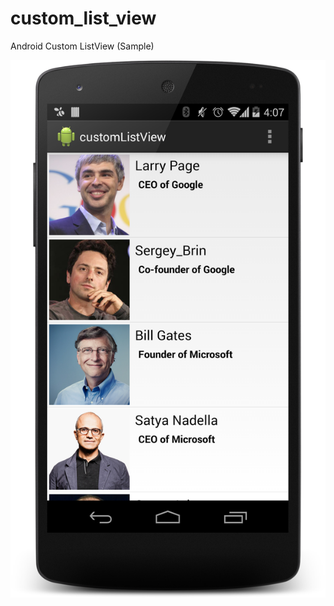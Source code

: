 custom_list_view
================

Android Custom ListView (Sample)


![alt tag](https://raw.githubusercontent.com/MhmdAljobairi/custom_list_view/master/device-2014-10-06-160950.png)
